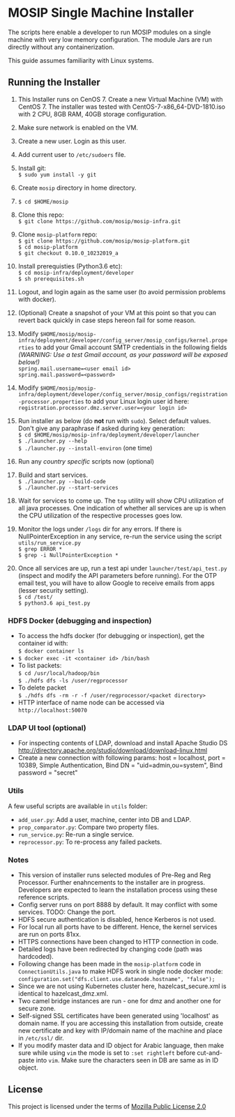 # MOSIP Single Machine Installer

The scripts here enable a developer to run MOSIP modules on a single machine with very low memory configuration.  The module Jars are run directly without any containerization.  

This guide assumes familiarity with Linux systems.

## Running the Installer

1. This Installer runs on CenOS 7. Create a new Virtual Machine (VM) with CentOS 7. The installer was tested with CentOS-7-x86_64-DVD-1810.iso with 2 CPU, 8GB RAM, 40GB storage configuration.
1. Make sure network is enabled on the VM.
1. Create a new user. Login as this user.
1. Add current user to `/etc/sudoers` file.     
1. Install git:  
`$ sudo yum install -y git`
1. Create `mosip` directory in home directory.
1. `$ cd $HOME/mosip`
1. Clone this repo:    
`$ git clone https://github.com/mosip/mosip-infra.git`  
1. Clone `mosip-platform` repo:  
`$ git clone https://github.com/mosip/mosip-platform.git`    
`$ cd mosip-platform`  
`$ git checkout 0.10.0_10232019_a`  

1. Install prerequisties (Python3.6 etc):  
`$ cd mosip-infra/deployment/developer`  
`$ sh prerequisites.sh`  
1. Logout, and login again as the same user (to avoid permission problems with docker).
1. (Optional) Create a snapshot of your VM at this point so that you can revert back quickly in case steps hereon fail for some reason.
1. Modify `$HOME/mosip/mosip-infra/deployment/developer/config_server/mosip_configs/kernel.properties` to add your Gmail account SMTP credentials in the following fields _(WARNING: Use a test Gmail account, as your password will be exposed below!)_     
`spring.mail.username=<user email id>`   
 `spring.mail.password=<password>`
1. Modify `$HOME/mosip/mosip-infra/deployment/developer/config_server/mosip_configs/registration-processor.properties` to add your Linux login user id here:  
`registration.processor.dmz.server.user=<your login id>` 
1. Run installer as below (do **not** run with `sudo`). Select default values.  Don't give any paraphrase if asked during key generation:  
`$ cd $HOME/mosip/mosip-infra/deployment/developer/launcher`  
`$ ./launcher.py --help`  
`$ ./launcher.py --install-environ` (one time)  
1. Run any *country specific* scripts now (optional)
1. Build and start services.  
`$ ./launcher.py --build-code`    
`$ ./launcher.py --start-services`  
1. Wait for services to come up.  The `top` utility will show CPU utilization of all java processes.  One indication of whether all services are up is when the CPU utilization of the respective processes goes low.
1. Monitor the logs under `/logs` dir for any errors. If there is NullPointerException in any service, re-run the service using the script `utils/run_service.py`  
`$ grep ERROR *`  
`$ grep -i NullPointerException *`
1. Once all services are up, run a test api under `launcher/test/api_test.py` (inspect and modify the API parameters before running). For the OTP email test, you will have to allow Google to receive emails from apps (lesser security setting).  
`$ cd /test/`  
`$ python3.6 api_test.py`  

### HDFS Docker (debugging and inspection)
* To access the hdfs docker (for debugging or inspection), get the container id with:  
`$ docker container ls`
* `$ docker exec -it <container id> /bin/bash`
* To list packets:  
`$ cd /usr/local/hadoop/bin`  
`$ ./hdfs dfs -ls /user/regprocessor`  
* To delete packet  
`$ ./hdfs dfs -rm -r -f /user/regprocessor/<packet directory>`
* HTTP interface of name node can be accessed via `http://localhost:50070`

### LDAP UI tool (optional)
- For inspecting contents of LDAP, download and install Apache Studio DS
http://directory.apache.org/studio/download/download-linux.html
- Create a new connection with following params: host = localhost, port = 10389, Simple Authentication, Bind DN = "uid=admin,ou=system", Bind password = "secret"

### Utils
A few useful scripts are available in `utils` folder:
* `add_user.py`:  Add a user, machine, center into DB and LDAP.
* `prop_comparator.py`:  Compare two property files.
* `run_service.py`:  Re-run a single service. 
* `reprocessor.py`:  To re-process any failed packets.

### Notes
* This version of installer runs selected modules of Pre-Reg and Reg Processor.  Further enahncements to the installer are in progress.  Developers are expected to learn the installation process using these reference scripts.
* Config server runs on port 8888 by default.  It may conflict with some services. TODO: Change the port.
* HDFS secure authentication is disabled, hence Kerberos is not used. 
* For local run all ports have to be different. Hence, the kernel services are run on ports 81xx.
* HTTPS connections have been changed to HTTP connection in code.
* Detailed logs have been redirected by changing code (path was hardcoded).
* Following change has been made in the `mosip-platform` code in `ConnectionUtils.java` to make HDFS work in single node docker mode:   
`configuration.set("dfs.client.use.datanode.hostname", "false");`
* Since we are not using Kubernetes cluster here, hazelcast_secure.xml is identical to hazelcast_dmz.xml.
* Two camel bridge instances are run - one for dmz and another one for secure zone.
* Self-signed SSL certificates have been generated using 'localhost' as domain name.  If you are accessing this installation from outside, create new certificate and key with IP/domain name of the machine and place in `/etc/ssl/` dir.
* If you modify master data and ID object for Arabic language, then make sure while using `vim` the mode is set to `:set rightleft` before cut-and-paste into `vim`.  Make sure the characters seen in DB are same as in ID object.

## License
This project is licensed under the terms of [Mozilla Public License 2.0](https://github.com/mosip/mosip-infra/blob/master/LICENSE)

